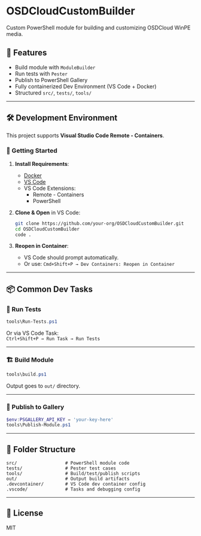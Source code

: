 # OSDCloudCustomBuilder

Custom PowerShell module for building and customizing OSDCloud WinPE media.

## 🔧 Features

- Build module with `ModuleBuilder`
- Run tests with `Pester`
- Publish to PowerShell Gallery
- Fully containerized Dev Environment (VS Code + Docker)
- Structured `src/`, `tests/`, `tools/`

---

## 🛠 Development Environment

This project supports **Visual Studio Code Remote - Containers**.

### 🚀 Getting Started

1. **Install Requirements**:
    - [Docker](https://www.docker.com/)
    - [VS Code](https://code.visualstudio.com/)
    - VS Code Extensions:
        - Remote - Containers
        - PowerShell

2. **Clone & Open** in VS Code:
    ```bash
    git clone https://github.com/your-org/OSDCloudCustomBuilder.git
    cd OSDCloudCustomBuilder
    code .
    ```

3. **Reopen in Container**:
    - VS Code should prompt automatically.
    - Or use: `Cmd+Shift+P → Dev Containers: Reopen in Container`

---

## 📦 Common Dev Tasks

### 🧪 Run Tests

```powershell
tools\Run-Tests.ps1
```

Or via VS Code Task:  
`Ctrl+Shift+P → Run Task → Run Tests`

---

### 🏗 Build Module

```powershell
tools\build.ps1
```

Output goes to `out/` directory.

---

### 🚀 Publish to Gallery

```powershell
$env:PSGALLERY_API_KEY = 'your-key-here'
tools\Publish-Module.ps1
```

---

## 🧬 Folder Structure

```
src/                  # PowerShell module code
tests/                # Pester test cases
tools/                # Build/test/publish scripts
out/                  # Output build artifacts
.devcontainer/        # VS Code dev container config
.vscode/              # Tasks and debugging config
```

---

## 📄 License

MIT
